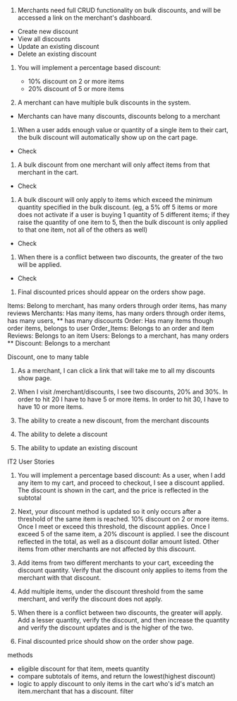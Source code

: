 1. Merchants need full CRUD functionality on bulk discounts, and will be accessed a link on the merchant's dashboard.
  - Create new discount
  - View all discounts
  - Update an existing discount
  - Delete an existing discount

1. You will implement a percentage based discount:
   - 10% discount on 2 or more items
   - 20% discount of 5 or more items
   
1. A merchant can have multiple bulk discounts in the system.
  - Merchants can have many discounts, discounts belong to a merchant

1. When a user adds enough value or quantity of a single item to their cart, the bulk discount will automatically show up on the cart page.
  - Check

1. A bulk discount from one merchant will only affect items from that merchant in the cart.
  - Check

1. A bulk discount will only apply to items which exceed the minimum quantity specified in the bulk discount. (eg, a 5% off 5 items or more does not activate if a user is buying 1 quantity of 5 different items; if they raise the quantity of one item to 5, then the bulk discount is only applied to that one item, not all of the others as well)
  - Check

1. When there is a conflict between two discounts, the greater of the two will be applied.
  - Check

1. Final discounted prices should appear on the orders show page.


Items: Belong to merchant, has many orders through order items, has many reviews
Merchants: Has many items, has many orders through order items, has many users, ** has many discounts
Order: Has many items though order items, belongs to user
Order_Items: Belongs to an order and item
Reviews: Belongs to an item
Users: Belongs to a merchant, has many orders
** Discount: Belongs to a merchant

Discount, one to many table

1. As a merchant, I can click a link that will take me to all my discounts show page.

2. When I visit /merchant/discounts, I see two discounts, 20% and 30%. In order to hit 20 I have to have 5 or more items. In order to hit 30,  I have to have 10 or more items.

3. The ability to create a new discount, from the merchant discounts

4. The ability to delete a discount

5. The ability to update an existing discount

IT2 User Stories

1. You will implement a percentage based discount:
  As a user, when I add any item to my cart, and proceed to checkout, I see a discount applied. The discount is shown in the cart, and the price is reflected in the subtotal

2. Next, your discount method is updated so it only occurs after a threshold of the same item is reached. 10% discount on 2 or more items. Once I meet or exceed this threshold, the discount applies. Once I exceed 5 of the same item, a 20% discount is applied. I see the discount reflected in the total, as well as a discount dollar amount listed. Other items from other merchants are not affected by this discount.

3. Add items from two different merchants to your cart, exceeding the discount quantity. Verify that the discount only applies to items from the merchant with that discount.

4. Add multiple items, under the discount threshold from the same merchant, and verify the discount does not apply.

5. When there is a conflict between two discounts, the greater will apply. Add a lesser quantity, verify the discount, and then increase the quantity and verify the discount updates and is the higher of the two.

6. Final discounted price should show on the order show page.

methods
- eligible discount for that item, meets quantity
- compare subtotals of items, and return the lowest(highest discount)
- logic to apply discount to only items in the cart who's id's match an item.merchant that has a discount. filter
